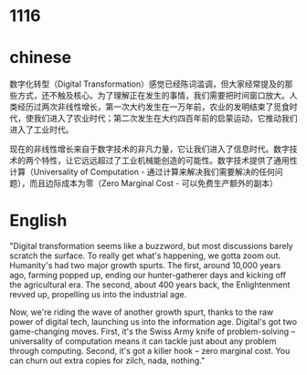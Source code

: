 # 1116

# chinese
数字化转型（Digital Transformation）感觉已经陈词滥调，但大家经常提及的那些方式，还不触及核心。为了理解正在发生的事情，我们需要把时间窗口放大。人类经历过两次非线性增长，第一次大约发生在一万年前，农业的发明结束了觅食时代，使我们进入了农业时代；第二次发生在大约四百年前的启蒙运动，它推动我们进入了工业时代。

现在的非线性增长来自于数字技术的非凡力量，它让我们进入了信息时代。数字技术的两个特性，让它远远超过了工业机械能创造的可能性。数字技术提供了通用性计算（Universality of Computation - 通过计算来解决我们需要解决的任何问题），而且边际成本为零（Zero Marginal Cost - 可以免费生产额外的副本）

# English

"Digital transformation seems like a buzzword, but most discussions barely scratch the surface. To really get what's happening, we gotta zoom out. Humanity's had two major growth spurts. The first, around 10,000 years ago, farming popped up, ending our hunter-gatherer days and kicking off the agricultural era. The second, about 400 years back, the Enlightenment revved up, propelling us into the industrial age.

Now, we're riding the wave of another growth spurt, thanks to the raw power of digital tech, launching us into the information age. Digital's got two game-changing moves. First, it's the Swiss Army knife of problem-solving – universality of computation means it can tackle just about any problem through computing. Second, it's got a killer hook – zero marginal cost. You can churn out extra copies for zilch, nada, nothing."